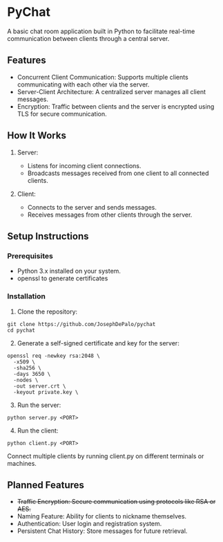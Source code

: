 # PyChat

A basic chat room application built in Python to facilitate real-time communication between clients through a central server.

## Features

- Concurrent Client Communication: Supports multiple clients communicating with each other via the server.
- Server-Client Architecture: A centralized server manages all client messages.
- Encryption: Traffic between clients and the server is encrypted using TLS for secure communication.

## How It Works

1. Server:
   - Listens for incoming client connections.
   - Broadcasts messages received from one client to all connected clients.

2. Client:
   - Connects to the server and sends messages.
   - Receives messages from other clients through the server.

## Setup Instructions

### Prerequisites

- Python 3.x installed on your system.
- openssl to generate certificates

### Installation

1. Clone the repository:
   
  ```
  git clone https://github.com/JosephDePalo/pychat
  cd pychat
  ```

2. Generate a self-signed certificate and key for the server:

  ```
  openssl req -newkey rsa:2048 \
    -x509 \
    -sha256 \
    -days 3650 \
    -nodes \
    -out server.crt \
    -keyout private.key \
  ```

3. Run the server:
   
  ```
  python server.py <PORT>
  ```

4. Run the client:
   
  ```
  python client.py <PORT>
  ```

Connect multiple clients by running client.py on different terminals or machines.

## Planned Features

- ~~Traffic Encryption: Secure communication using protocols like RSA or AES.~~
- Naming Feature: Ability for clients to nickname themselves.
- Authentication: User login and registration system.
- Persistent Chat History: Store messages for future retrieval.
